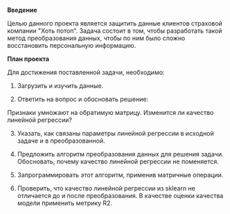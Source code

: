 **Введение**

Целью данного проекта является защитить данные клиентов страховой компании "Хоть потоп". Задача состоит в том, чтобы разработать такой метод преобразования данных, чтобы по ним было сложно восстановить персональную информацию.

**План проекта**

Для достижения поставленной задачи, необходимо:

1) Загрузить и изучить данные.

2) Ответить на вопрос и обосновать решение:

Признаки умножают на обратимую матрицу. Изменится ли качество линейной регрессии?

3) Указать, как связаны параметры линейной регрессии в исходной задаче и в преобразованной.

4) Предложить алгоритм преобразования данных для решения задачи. Обосновать, почему качество линейной регрессии не поменяется.

5) Запрограммировать этот алгоритм, применив матричные операции.

6) Проверить, что качество линейной регрессии из sklearn не отличается до и после преобразования. В качестве оценки качества модели применить метрику R2.


